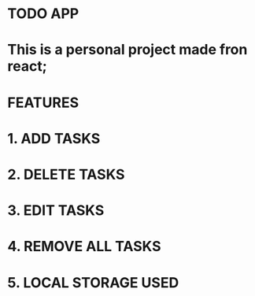 # TODO APP
# This is a personal project made fron react;

# FEATURES
# 1. ADD TASKS
# 2. DELETE TASKS
# 3. EDIT TASKS
# 4. REMOVE ALL TASKS 
# 5. LOCAL STORAGE USED
